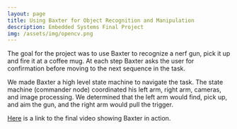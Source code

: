 ```yaml
---
layout: page
title: Using Baxter for Object Recognition and Manipulation
description: Embedded Systems Final Project
img: /assets/img/opencv.png
---
```


The goal for the project was to use Baxter to recognize a nerf gun, pick it up and fire it at a coffee mug. At each step Baxter asks the user for confirmation before moving to the next sequence in the task.

We made Baxter a high level state machine to navigate the task. The state machine (commander node) coordinated his left arm, right arm, cameras, and image processing. We determined that the left arm would find, pick up, and aim the gun, and the right arm would pull the trigger. 

[Here](https://youtu.be/2MRsNefNWmw) is a link to the final video showing Baxter in action.
